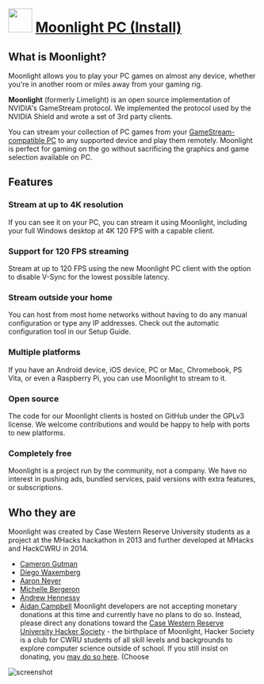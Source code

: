 ﻿# <img src="https://cdn.jsdelivr.net/gh/chtof/chocolatey-packages/automatic/moonlight-qt.install/moonlight-qt.install.png" width="48" height="48"/> [Moonlight PC (Install)](https://chocolatey.org/packages/moonlight-qt.install)

## What is Moonlight?
Moonlight allows you to play your PC games on almost any device, whether you're in another room or miles away from your gaming rig.

**Moonlight** (formerly Limelight) is an open source implementation of NVIDIA's GameStream protocol. We implemented the protocol used by the NVIDIA Shield and wrote a set of 3rd party clients.

You can stream your collection of PC games from your [GameStream-compatible PC](https://www.nvidia.com/en-us/shield/games/gamestream) to any supported device and play them remotely. Moonlight is perfect for gaming on the go without sacrificing the graphics and game selection available on PC.

## Features
### Stream at up to 4K resolution
If you can see it on your PC, you can stream it using Moonlight, including your full Windows desktop at 4K 120 FPS with a capable client.

### Support for 120 FPS streaming
Stream at up to 120 FPS using the new Moonlight PC client with the option to disable V-Sync for the lowest possible latency.

### Stream outside your home
You can host from most home networks without having to do any manual configuration or type any IP addresses. Check out the automatic configuration tool in our Setup Guide.

### Multiple platforms
If you have an Android device, iOS device, PC or Mac, Chromebook, PS Vita, or even a Raspberry Pi, you can use Moonlight to stream to it.

### Open source
The code for our Moonlight clients is hosted on GitHub under the GPLv3 license. We welcome contributions and would be happy to help with ports to new platforms.

### Completely free
Moonlight is a project run by the community, not a company. We have no interest in pushing ads, bundled services, paid versions with extra features, or subscriptions.

## Who they are
Moonlight was created by Case Western Reserve University students as a project at the MHacks hackathon in 2013 and further developed at MHacks and HackCWRU in 2014. 
- [Cameron Gutman](https://github.com/cgutman)
- [Diego Waxemberg](https://github.com/dwaxemberg)
- [Aaron Neyer](https://github.com/aaronneyer)
- [Michelle Bergeron](https://github.com/mrb113)
- [Andrew Hennessy](https://github.com/yetanothername)
- [Aidan Campbell](https://github.com/raidancampbell)
Moonlight developers are not accepting monetary donations at this time and currently have no plans to do so. Instead, please direct any donations toward the [Case Western Reserve University Hacker Society](http://hacsoc.org) - the birthplace of Moonlight, Hacker Society is a club for CWRU students of all skill levels and backgrounds to explore computer science outside of school. If you still insist on donating, you [may do so here](https://securelb.imodules.com/s/1526/index.aspx?sid=1526&gid=1&pgid=381). (Choose

![screenshot](https://cdn.jsdelivr.net/gh/chtof/chocolatey-packages/automatic/moonlight-qt.install/screenshot.png)